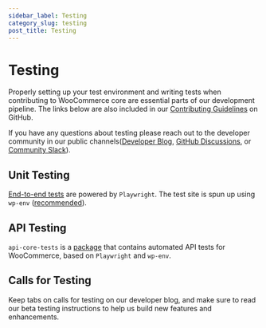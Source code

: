 ```yaml
---
sidebar_label: Testing
category_slug: testing
post_title: Testing
---
```


# Testing

Properly setting up your test environment and writing tests when contributing to WooCommerce core are essential parts of our development pipeline. The links below are also included in our [Contributing Guidelines](https://github.com/woocommerce/woocommerce/blob/trunk/.github/CONTRIBUTING.md) on GitHub.

If you have any questions about testing please reach out to the developer community in our public channels([Developer Blog](https://developer.woocommerce.com/blog/), [GitHub Discussions](https://github.com/woocommerce/woocommerce/discussions), or [Community Slack](https://woocommerce.com/community-slack/)).

## Unit Testing

[End-to-end tests](https://github.com/woocommerce/woocommerce/tree/trunk/plugins/woocommerce/tests/e2e-pw) are powered by `Playwright`. The test site is spun up using `wp-env` ([recommended](https://developer.wordpress.org/block-editor/reference-guides/packages/packages-env/)). 

## API Testing

`api-core-tests` is a [package](https://github.com/woocommerce/woocommerce/tree/trunk/packages/js/api-core-tests) that contains automated API tests for WooCommerce, based on `Playwright` and `wp-env`.

## Calls for Testing

Keep tabs on calls for testing on our developer blog, and make sure to read our beta testing instructions to help us build new features and enhancements.
